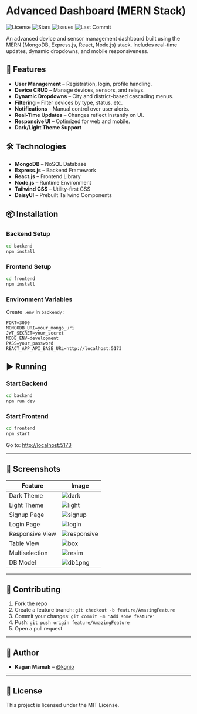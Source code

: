 # Advanced Dashboard (MERN Stack)

![License](https://img.shields.io/github/license/kgnio/Advanced-Dashboard)
![Stars](https://img.shields.io/github/stars/kgnio/Advanced-Dashboard)
![Issues](https://img.shields.io/github/issues/kgnio/Advanced-Dashboard)
![Last Commit](https://img.shields.io/github/last-commit/kgnio/Advanced-Dashboard)

An advanced device and sensor management dashboard built using the MERN (MongoDB, Express.js, React, Node.js) stack. Includes real-time updates, dynamic dropdowns, and mobile responsiveness.

## 🚀 Features

- **User Management** – Registration, login, profile handling.
- **Device CRUD** – Manage devices, sensors, and relays.
- **Dynamic Dropdowns** – City and district-based cascading menus.
- **Filtering** – Filter devices by type, status, etc.
- **Notifications** – Manual control over user alerts.
- **Real-Time Updates** – Changes reflect instantly on UI.
- **Responsive UI** – Optimized for web and mobile.
- **Dark/Light Theme Support**

## 🛠️ Technologies

- **MongoDB** – NoSQL Database
- **Express.js** – Backend Framework
- **React.js** – Frontend Library
- **Node.js** – Runtime Environment
- **Tailwind CSS** – Utility-first CSS
- **DaisyUI** – Prebuilt Tailwind Components

## 📦 Installation

### Backend Setup

```bash
cd backend
npm install
```

### Frontend Setup

```bash
cd frontend
npm install
```

### Environment Variables

Create `.env` in `backend/`:

```
PORT=3000
MONGODB_URI=your_mongo_uri
JWT_SECRET=your_secret
NODE_ENV=development
PASS=your_password
REACT_APP_API_BASE_URL=http://localhost:5173
```

## ▶️ Running

### Start Backend

```bash
cd backend
npm run dev
```

### Start Frontend

```bash
cd frontend
npm start
```

Go to: [http://localhost:5173](http://localhost:5173)

---

## 📸 Screenshots

| Feature | Image |
|--------|-------|
| Dark Theme | ![dark](https://github.com/user-attachments/assets/0d65a82c-4578-4168-bdea-c5e6cca91ae1) |
| Light Theme | ![light](https://github.com/user-attachments/assets/3c668e43-ca28-43be-9e90-27802e692272) |
| Signup Page | ![signup](https://github.com/user-attachments/assets/450f2c3d-0f69-42e2-b098-911a450431d8) |
| Login Page | ![login](https://github.com/user-attachments/assets/64ee3312-a134-4a12-a1b6-a6909a31ab46) |
| Responsive View | ![responsive](https://github.com/user-attachments/assets/40bd3cc2-d1b2-4449-af15-833a14533283) |
| Table View | ![box](https://github.com/user-attachments/assets/383ebab9-2a7c-47b7-acc3-dcfddcdaa89d) |
| Multiselection | ![resim](https://github.com/user-attachments/assets/bde7585a-7ab1-4e60-9782-db0ffaffb6b0) |
| DB Model | ![db1png](https://github.com/user-attachments/assets/0bae102d-31c1-41a0-95cb-befad3f4394e) |

---

## 🤝 Contributing

1. Fork the repo
2. Create a feature branch: `git checkout -b feature/AmazingFeature`
3. Commit your changes: `git commit -m 'Add some feature'`
4. Push: `git push origin feature/AmazingFeature`
5. Open a pull request

---

## 👤 Author

- **Kagan Mamak** – [@kgnio](https://github.com/kgnio)

---

## 📄 License

This project is licensed under the MIT License.
